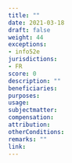 ```yaml
---
title: ""
date: 2021-03-18
draft: false
weight: 44
exceptions:
- info52e
jurisdictions:
- FR
score: 0
description: "" 
beneficiaries:
purposes: 
usage:
subjectmatter:
compensation:
attribution: 
otherConditions: 
remarks: ""
link: 
---
```

